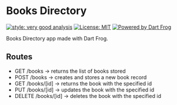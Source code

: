 # Books Directory

[![style: very good analysis][very_good_analysis_badge]][very_good_analysis_link]
[![License: MIT][license_badge]][license_link]
[![Powered by Dart Frog](https://img.shields.io/endpoint?url=https://tinyurl.com/dartfrog-badge)](https://dartfrog.vgv.dev)

Books Directory app made with Dart Frog.

## Routes

- GET /books → returns the list of books stored
- POST /books → creates and stores a new book record
- GET /books/[id] → returns the book with the specified id
- PUT /books/[id] → updates the book with the specified id
- DELETE /books/[id] → deletes the book with the specified id

[license_badge]: https://img.shields.io/badge/license-MIT-blue.svg
[license_link]: https://opensource.org/licenses/MIT
[very_good_analysis_badge]: https://img.shields.io/badge/style-very_good_analysis-B22C89.svg
[very_good_analysis_link]: https://pub.dev/packages/very_good_analysis
